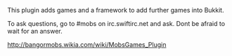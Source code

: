 This plugin adds games and a framework to add further games into Bukkit.

To ask questions, go to #mobs on irc.swiftirc.net and ask. Dont be afraid to wait for an answer.

http://bangormobs.wikia.com/wiki/MobsGames_Plugin
